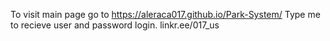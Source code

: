 To visit main page go to https://aleraca017.github.io/Park-System/
Type me to recieve user and password login. linkr.ee/017_us

